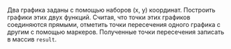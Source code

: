 Два графика заданы с помощью наборов (x, y) координат. Построить графики этих двух функций. Считая, что точки этих графиков соединяются прямыми, отметить точки пересечения одного графика с другим с помощью маркеров. Полученные точки пересечения записать в массив `result`.
